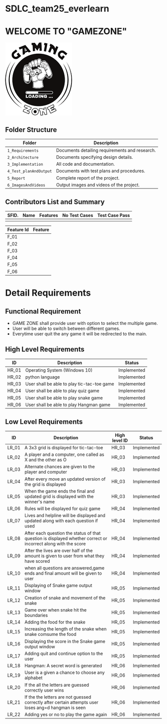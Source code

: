 # SDLC_team25_everlearn
# WELCOME TO  "GAMEZONE"
![Banner](https://github.com/hrithwik6986/SDLC_25_everlearn/blob/main/1_Requirements/gaming.png)



## Folder Structure
Folder                  | Description
------------------------| -----------------------------------------
`1_Requirements`        | Documents detailing requirements and research.
`2_Architecture`        | Documents specifying design details.
`3_Implementation`      | All code and documentation.
`4_Test_planAndOutput`  | Documents with test plans and procedures.
`5_Report`              | Complete report of the project.
`6_ImagesAndVideos`     | Output images and videos of the project.


## Contributors List and Summary

SFID.  |  Name      |    Features                       |   No Test Cases|  Test Case Pass|
-------|----------- |-----------------------------------|----------------|----------------|
       |            |                                   |                |                |
       

| Feature Id | Feature                                                          |
| -----------|------------------------------------------------------------------|
|F_01|       | options to choose the operation to be perform.|                 
|F_02|       | Based on the options selected HangMan_game is performed if its 1 |            
|F_03|       | Quiz_game is performed if it is option 2                         |
|F_04|       | Tic-Tac-Toe is performed if it is option 3                       |
|F_05|       | Snake_game  is performed if it is option 4                       |
|F_06|       |Numbers are to be entered based on the operations that is selected|

# Detail Requirements
## Functional Requirement 
* GAME ZONE shall provide user with option to select the multiple game. 
* User will be able to switch between different games.
* Everytime user quit the any game it will be redirected to the main.

## High Level Requirements

|      ID          |Description                          |Status                         
|----------------|---------------------------------|-----------------------------|
|HR_01|Operating System (Windows 10)               |Implemented                  |
|HR_02|python language                             |Implemented                  |
|HR_03|User shall be able to play tic-tac-toe game |Implemented                  |
|HR_04|User shall be able to play quiz game        |Implemented                  |
|HR_05|User shall be able to play snake game       |Implemented                  |
|HR_06|User shall be able to play Hangman game     |Implemented                  |


## Low Level Requirements

|      ID          |Description                                                                                      |High level ID          |Status |                        
|----------------|---------------------------------------------------------------------------------------------------|-----------------------|-----------|
|LR_01|       A 3x3 grid is displayed for tic-tac-toe                                                                |HR_03                  |Implemented|
|LR_02|          A player and a computer, one called as X and the other as O                                         |HR_03                  |Implemented|
|LR_03| Alternate chances are given to the player and computer                                                       |HR_03                  |Implemented|
|LR_04| After every move an updated version of the grid is displayed                                                 |HR_03                  |Implemented|
|LR_05| When the game ends the final and updated grid is displayed with the winner's name                            |HR_03                  |Implemented|
|LR_06| Rules will be displayed for quiz game                                                                        |HR_04                  |Implemented|
|LR_07|Lives and helpline will be displayed and updated along with each question if used                             |HR_04                  |Implemented|
|LR_08|After each question the status of that question is displayed whether correct or incorrect along with the score|HR_04                  |Implemented|
|LR_09|After the lives are over half of the amount is given to user from what they have scored                       |HR_04                  |Implemented|
|LR_10|when all questions are answered,game ends and final amount will be given to user                              |HR_04                  |Implemented|
|LR_11|Displaying of Snake game output window                                                                        |HR_05                  |Implemented|
|LR_12|Creation of snake and movement of the snake                                                                   |HR_05                  |Implemented|
|LR_13|Game over when snake hit the boundaries                                                                       |HR_05                  |Implemented|
|LR_14|Adding the food for the snake                                                                                 |HR_05                  |Implemented|
|LR_15|Increasing the length of the snake when snake comsume the food                                                |HR_05                  |Implemented|
|LR_16|Displaying the score in the Snake game output window                                                          |HR_05                  |Implemented|
|LR_17|Adding quit and continue option to the user                                                                   |HR_05                  |Implemented|
|LR_18|Hangman: A secret word is generated                                                                           |HR_06                  |Implemented|
|LR_19|User is a given a chance to choose any alphabet                                                               |HR_06                  |Implemented|
|LR_20|If the all the letters are guessed correctly user wins                                                        |HR_06                  |Implemented|
|LR_21|If the the letters are not guessed correctly after certain attempts user loses ang=d hangman is seen          |HR_06                  |Implemented|
|LR_22|Adding yes or no to play the game again                                                                       |HR_06                  |Implemented|

